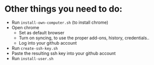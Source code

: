 # Other things you need to do:

- Run `install-own-computer.sh` (to install chrome)
- Open chrome
  * Set as default browser
  * Turn on syncing, to use the proper add-ons, history, credentials..
  * Log into your github account
- Run `create-ssh-key.sh`
- Paste the resulting ssh key into your github account
- Run `install-user.sh`



